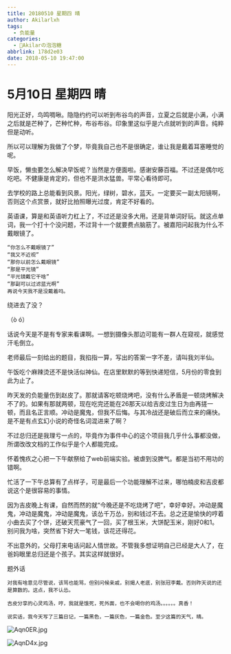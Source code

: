 ```yaml
---
title: 20180510 星期四 晴
author: Akilarlxh
tags:
  - 负能量
categories:
  - 🍬Akilarの泡泡糖
abbrlink: 178d2e03
date: 2018-05-10 19:47:00
---
```


# 5月10日 星期四 晴

阳光正好，鸟鸣啁啾。隐隐约约可以听到布谷鸟的声音，立夏之后就是小满，小满之后就是芒种了，芒种忙种，布谷布谷。印象里这似乎是六点就听到的声音。纯粹但是动听。

所以可以理解为我做了个梦，毕竟我自己也不是很确定，谁让我是戴着耳塞睡觉的呢。

早饭，懒虫要怎么解决早饭呢？当然是方便面啦。感谢安藤百福。不过还是偶尔吃吃吧。不健康是肯定的，但也不是洪水猛兽。平常心看待即可。

去学校的路上总能看到风景。阳光，绿树，碧水，蓝天。一定要买一副太阳镜啊，否则这个点赏景，就好比拍照曝光过度，肯定不好看的。

英语课，算是和英语听力杠上了，不过还是没多大用。还是背单词好玩。就这点单词，我一个打十个没问题，不过背十一个就要费点脑筋了。被嘉阳问起我为什么不戴眼镜了。
```
“你怎么不戴眼镜了”
“我又不近视”
“那你以前怎么戴眼镜”
“那是平光镜”
“平光镜戴它干啥”
“那副可以过滤蓝光啊”
再说今天我不是没戴着吗。
```
绕进去了没？

（ò ó）

话说今天是不是有专家来看课啊。一想到摄像头那边可能有一群人在窥视，就感觉汗毛倒立。

老师最后一刻给出的题目，我掐指一算，写出的答案一字不差，请叫我刘半仙。

午饭吃个麻辣烫还不是快活似神仙。在店里默默的等到快递短信，5月份的零食到此为止了。

昨天发的负能量伤到赵皮了。那就请客吃顿烧烤吧，没有什么矛盾是一顿烧烤解决不了的。如果有那就两顿，现在吃完还能在26那天以给吉皮过生日为由再搓一顿，而且名正言顺。冲动是魔鬼，但我不后悔。与其冷战还是破后而立来的痛快。是不是有点玄幻小说的奇怪名词混进来了啊？

不过总归还是我理亏一点的，毕竟作为事件中心的这个项目我几乎什么事都没做，所谓改改文档的工作似乎是个人都能完成。

怀着愧疚之心把一下午献祭给了web前端实验。被虐到没脾气。都是当初不用功的错啊。

忙活了一下午总算有了点样子，可是最后一个功能理解不过来，哪怕楠皮和吉皮都说这个是很容易的事情。

因为吉皮晚上有课，自然而然的就“今晚还是不吃烧烤了吧”，幸好幸好。冲动是魔鬼，冲动是魔鬼，冲动是魔鬼，该怂千万怂，别和钱过不去。总之还是愉快的哼着小曲去买了个饼，还破天荒豪气了一回，买了根玉米，大饼配玉米，刚好0和1。别问我为啥，突然省下好大一笔钱，该花还得花。

不出意外的，父母打来电话问起人情世故。不管我多想证明自己已经是大人了，在爸妈眼里总归还是个孩子。其实这样就很好。

题外话
```
对我有啥意见尽管说，该骂也能骂，但别问候亲戚，别揭人老底，别张冠李戴。否则昨天说的还是算数的。这点，我不认怂。

吉皮分享的心灵鸡汤，哼，我就是饿死，死外面，也不会喝你的鸡汤。。。。。。真香！

说实话，我今天写了三篇日记，一篇黑色，一篇灰色，一篇金色。至少这篇的天气，晴。
```
![Aqn0ER.jpg](https://s2.ax1x.com/2019/04/12/Aqn0ER.jpg)

![AqnD4x.jpg](https://s2.ax1x.com/2019/04/12/AqnD4x.jpg)
